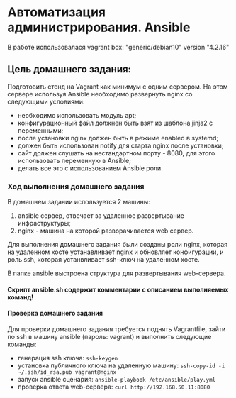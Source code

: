 #  Автоматизация администрирования. Ansible

В работе использовалася vagrant box: "generic/debian10" version "4.2.16"

## Цель домашнего задания:
Подготовить стенд на Vagrant как минимум с одним сервером. На этом
сервере используя Ansible необходимо развернуть nginx со следующими
условиями:
- необходимо использовать модуль apt;
- конфигурационный файл должнен быть взят из шаблона jinja2 с
переменными;
- после установки nginx должен быть в режиме enabled в systemd;
- должен быть использован notify для старта nginx после установки;
- сайт должен слушать на нестандартном порту - 8080, для этого использовать
переменную в Ansible;
- делать все это с использованием Ansible роли.

### Ход выполнения домашнего задания
В домашнем задании используется 2 машины:
 1) ansible сервер, отвечает за удаленное развертывание инфраструктуры;
 2) nginx - машина на которой разворачивается web сервер.

Для выполнения домашнего задания были созданы роли nginx, которая на удаленном хосте устанавливает nginx и обновляет конфигурации, и роль ssh, которая устанвливает ssh-ключ на удаленном хосте.

В папке ansible выстроена структура для развертывания web-сервера.

#### Cкрипт ansible.sh содержит комментарии с описанием выполняемых команд!
#### Проверка домашнего задания
Для проверки домашнего задания требуется поднять Vagrantfile, зайти по ssh  в машину ansible (пароль: vagrant) и выполнить следующие команды:

- генерация ssh ключа:
```ssh-keygen```
- установка публичного ключа на удаленную машину:
```ssh-copy-id -i ~/.ssh/id_rsa.pub vagrant@nginx```
- запуск ansible сценария:
```ansible-playbook /etc/ansible/play.yml```
- проверка ответа web-сервера:
```curl http://192.168.50.11:8080```
